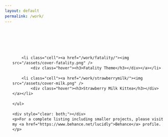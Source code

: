 ```yaml
---
layout: default
permalink: /work/
---
```


<script>
$(document).ready(function() {
	$('nav').addClass('black');
});
</script>

<div id="work" class="section light">
<div class="wrapper">
	<!--<h1 style="color: #676767">Work</h1>-->
	<br><br><br><br>
	<ul id="grid">
			
		<li class="cell"><a href="/work/fatality/"><img src="/assets/cover-fatality.png" />
			<div class="hover"><h3>Fatality Theme</h3></div></a></li>

		<li class="cell"><a href="/work/strawberrymilk/"><img src="/assets/cover-milk.png" />
			<div class="hover"><h3>Strawberry Milk Kittea</h3></div></a></li>

	</ul>

	<div style="clear: both;"></div>
	<p>For a complete listing including smaller projects, please visit my <a href="https://www.behance.net/lucidly">Behance</a> profile.</p>
</div>
</div>